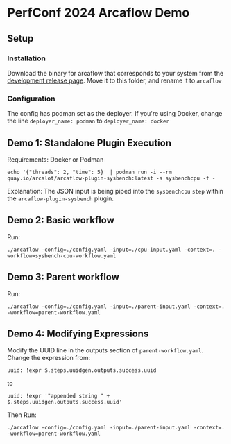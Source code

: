 # PerfConf 2024 Arcaflow Demo

## Setup

### Installation

Download the binary for arcaflow that corresponds to your system from the [development release page](https://github.com/arcalot/arcaflow-engine/releases/tag/v0.12.1-dev1).
Move it to this folder, and rename it to `arcaflow`

### Configuration

The config has podman set as the deployer. If you're using Docker, change the line `deployer_name: podman` to `deployer_name: docker`

## Demo 1: Standalone Plugin Execution

Requirements: Docker or Podman

```
echo '{"threads": 2, "time": 5}' | podman run -i --rm quay.io/arcalot/arcaflow-plugin-sysbench:latest -s sysbenchcpu -f -
```

Explanation: The JSON input is being piped into the `sysbenchcpu` `step` within the `arcaflow-plugin-sysbench` plugin.

## Demo 2: Basic workflow

Run:
```
./arcaflow -config=./config.yaml -input=./cpu-input.yaml -context=. -workflow=sysbench-cpu-workflow.yaml
```

## Demo 3: Parent workflow

Run:
```
./arcaflow -config=./config.yaml -input=./parent-input.yaml -context=. -workflow=parent-workflow.yaml 
```


## Demo 4: Modifying Expressions

Modify the UUID line in the outputs section of `parent-workflow.yaml`.
Change the expression from:
```
uuid: !expr $.steps.uuidgen.outputs.success.uuid
```
to
```
uuid: !expr '"appended string " + $.steps.uuidgen.outputs.success.uuid'
```

Then Run:
```
./arcaflow -config=./config.yaml -input=./parent-input.yaml -context=. -workflow=parent-workflow.yaml 
```


